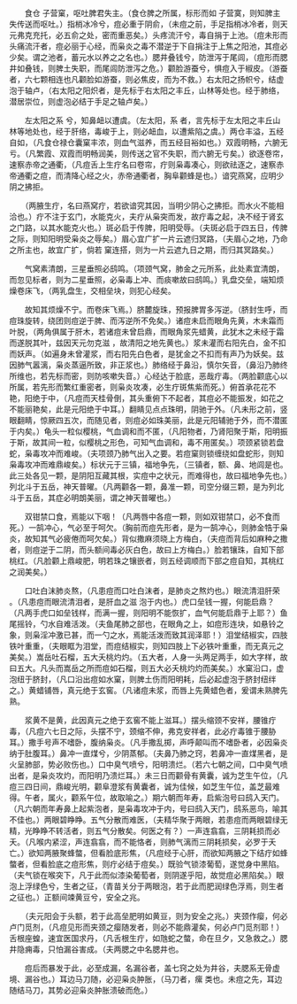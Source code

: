 <!-- { "loadSidebar": true } -->
　　食仓 子营窠，呕吐脾君失主。（食仓脾之所属，标形而如 子营寞，则知脾主失传送而呕吐。）指梢冰冷兮，痘必重于阴俞，（未痘之前，手足指梢冰冷者，则天元弗克充托，必五俞之处，密而重恶矣。）头疼流汗兮，毒自捐于上池。（痘未形而头痛流汗者，痘必丽于心经，而枭炎之毒不潜逆于下自捐注于上焦之阳池，其痘必少矣。谓之池者，蓄元水以养之之名也。）腮井叠钱兮，防泄泻于尾闾，（痘形而腮井如叠钱，则脾土失职，而尾闾防泄泻之危。）颧脸游蚕兮，惧痘入于椒皮。（游蚕者，六七颗相连也凡颧脸如游蚕，则必焦皮，而为不救。）右太阳之扬帜兮，结虚泡于轴卢，（右太阳之阳炽者，是先标于右太阳之丰丘，山林等处也。经于肺络，潜居崇位，则虚泡必结于手足之轴卢矣。）

　　左太阳之系 兮，知鼻衄以遭虞。（左太阳，系 者，言先标于左太阳之丰丘山林等地处也，经于肝络，毒峻于上，则必衄血，以遭紫陷之虞。）两仓丰溢，五经自如，（凡食仓禄仓囊窠丰浓，则血气滋养，而五经目裕如也。）双霞明畅，六腑无亏。（凡繁霞、双霞而明畅润美，则传送之官不失职，而六腑无亏矣。）欲逐卷帘，速察赤帝之通衢，（凡痘舌上生疔名曰卷帘，疔则枭毒凑心，则欲祛逐之，速察赤帝通衢之痘，而清降心经之火，赤帝通衢者，胸阜颧蜂是也。）谙究燕窝，应明少阴之拂拒。

　　（两腋生疔，名曰燕窝疔，若欲谙究其因，当明少阴心之拂拒。而水火不能相洽也。）疔不注于玄门，水能克火，夫疔从枭突而发，故疔毒之起，决不经于肾玄之门路，以其水能克火也。）斑必启于传脾，阳明受辱。（夫斑必启于四五日，传脾之际，则知阳明受枭炎之辱矣。）眉心宜广扩一片云遮归冥路，（夫眉心之地，乃命之所主也，故宜广扩，倘若 窠连搭，则为一片云遮九日之期，而归其冥路矣。）

　　气窝素清朗，三星垂照必鸱鸣。（项颈气窝，肺金之元所系，此处素宜清朗，而忽见标者，则为二星垂照，必枭毒上冲、而痰嗽故曰鸱鸣。）乳盘交垒，端知烦燥卷床飞，（两乳盘生，交相垒块，则犯心经矣。

　　故知其烦燥不宁。而卷床飞焉。）脐麓旋珠，预报脾胃多泻逆。（脐封生呼，而痘珠旋转，绕团则痘逆于脾、而泻逆所不免矣。）诸痘未启而眼角先黄，木未霜而叶脱，（两角俱属于肝木，若诸痘未曾启鼎，而眼角浆先蜡黄，此犹木之未经于霜而遂脱其叶，兹因天元勿克滋 ，故清阳之地先黄也。）浆未灌而右阳先白，金不扣而妖声。（如遍身未曾灌浆，而右阳先白色者，是犹金之不扣而有声乃为妖矣。兹因肺气嚣漓，枭炎蒸逼所致，非正浆也。）肺络经于鼻沿，慎尔矢音，（鼻沿乃肺终所维也，若先标而密，则防咳嗽失音。）心经达于脸底，恶哉疔毒。（两脸颧底心以所属，若先形而繁红重密者，则枭炎攻凑，必生疔斑焦紫而死。）俯首承花花不艳，阳绝于中，（凡痘而天桂骨倒，其头重俯下不起者，其痘必不能振发，如花之不能丽艳矣，此是元阳绝于中耳。）翻睛见点点珠明，阴驰于外。（凡未形之前，竖眼翻睛，惊厥四五次，而随见者，则痘必如珠美丽，此是元阳辅驰于外，而不潜匿于内矣。）龟头一粒似樱桃，气血调和而不匿，（凡阳物者，乃肾阳聚于斯，阳明振于斯，故其间一粒，似樱桃之形色，可知气血调和，毒不用匿矣。）项颈紧锁若盘蛇，枭毒攻冲而难峻。（夫项颈乃肺气出入之要。若痘窠则锁缠绕如盘蛇形，则知枭毒攻冲而难鼎峻矣。）标状元于三镇，福地争先，（三镇者，额、鼻、地闾是也。此三处各见一颗，是阴阳互藏其根，实痘中之状元，而难得也，故曰福地争先也。）列北斗于五岳，神天普曜。（凡两颧各一颗，鼻准一颗，司空分缀三颗，是为列北斗于五岳，其症必明朗美丽，谓之神天普曜也。）

　　双钳禁口食，焉能以下咽！（凡两唇中各痘一颗，则如双钳禁口，必不食而死。）一鹄冲心，气必至于呵欠。（胸前而痘先形者，是为一鹄冲心，则肺金牿于枭炎，故知其气必疲倦而呵欠矣。）背似撒麻须晓上方梅白，（夫痘而背后如麻种之撒者，则痘逆于二阴，而头额间毒必灰白色，故曰上方梅白。）脸若镶珠，自知下部桃红。（凡脸颧上鼎峻肥，明若珠之镶嵌者，则五经调顺而下部之痘自知，其桃红之润美矣。）

　　口吐白沫肺炎熬，（凡患痘而口吐白沫者，是肺炎之熬灼也。）眼流清泪肝荣 。（凡患痘而眼流清泪者，是肝血之滋 泡于内也。）虎口垒钱一握，何能启鼎？（凡两手虎口如垒钱样，而满一握，则阳明不能恢扩，血气何能启鼎于上耶？）鱼尾摇铃，勺水自难活泼。（夫鱼尾肺之部也，在眼角之上，如痘形连块，如悬铃之象，则枭淫冲激已甚，而一勺之水，焉能活泼而致其润泽耶！）泪堂结椒实，四肢铁叶重重，（夫眼眶为泪堂，而痘结椒实，则知四肢上下必铁叶重重，而无真元之美矣。）嵩岳吐石榴，五大夭桃灼灼。（五大者，人身一头两足两手，如大字样，故曰五大。凡头而嵩岳之所而痘如石榴，则五大必夭桃灼灼而美矣。）水窠沿口，虚泡纽于脐封，（凡口沿出痘如水窠，则脾土伤而阳明耗，后必起虚泡于脐封纽绊之。）黄蜡铺唇，真元绝于玄窖。（凡诸痘未浆，而唇上先黄蜡色者，爰谓未熟脾先熟。

　　浆黄不是黄，此因真元之绝于玄窖不能上滋耳。）摆头缩颈不安祥，腰锥疔毒，（凡痘六七日之际，头摆不宁，颈缩不伸，弗克安祥者，此必疔毒锥于腰胁耳。）撒手号声不嗜卧，腹纳枭炎。（凡手撒乱掷，声呼颠叫而不嗜卧者，必因枭炎纳于肚腹耳。）鼻冲一直煤兮，少阴蒸郁。（夫鼻乃肺之窍，若鼻冲一直煤黑者，是火呈肺部，势必败伤也。）口中臭气喷兮，阳明溃烂。（若六七朝之间，口中臭气喷出者，是枭炎攻灼，而阳明乃溃烂耳。）未三日而颧骨有黄囊，诚为芝生午位，（凡痘三四日间，鼎峻光明，颧阜澄浆有黄囊者，诚为佳候，如芝生午位，盖芝最难得。午者，属火，颧系午位，故取喻之。）期六朝而年寿，启紫泡号曰鸱入天门。（凡六朝而年寿鼻上起紫泡者，是枭毒攻冲于内，号曰鸱入天门，鸱系恶鸟，喻其不佳也。）两眼碧睁睁。五气分散而难医，（夫精华聚于两眼，若患痘而两眼碧绿无精，光睁睁不转活者，则五气分散矣。何医之有？）一声连翕翕，三阴耗损而必夭。（凡喉内紧涩，声连翕翕，而不能恪者，则肺气漓而三阴耗损矣，必罗于夭亡。）欲知两腋聚蜂螫，但看脸底形焦，（凡痘经于心肝，而欲知两腋之下结疔如蜂螫者，但看脸底之痘形焦，则疔必结于痘矣。）既验气锁漆葡萄，遂觉身中黑陷。（夫气锁在喉突下，凡于此而似漆染葡萄者，则阴遂乎阳，故觉痘必黑陷矣。）眼泡上浮绿色兮，生者之征，（青苗关分于两眼泡，若于此而肥润绿色浮焉，则生者之征也。）正额间竦黄豆兮，安全之兆。

　　（夫元阳会于头额，若于此高垒肥明如黄豆，则为安全之兆。）夹颈作瘿，何必卢门觅剂，（凡痘见形而夹颈之瘿随发者，则必不能鼎灌矣，何必卢门觅剂耶！）舌根座蝗，速宜医国求丹，（凡舌根生疔，如虺蛇之螫，命在旦夕，又急救之。）腮井隐痈毒，只怕漏谷害成。（夫两腮之中名腮井也。

　　痘后而暴发于此，必至成漏，名漏谷者，盖七窍之处为井谷，夫腮系无骨虚境、漏谷也。）耳边马刀随，必迎枭炎肿胀，（马刀者，瘰 类也。未痘之先，耳边随结马刀，其势必迎枭炎肿胀溃破而危。）

